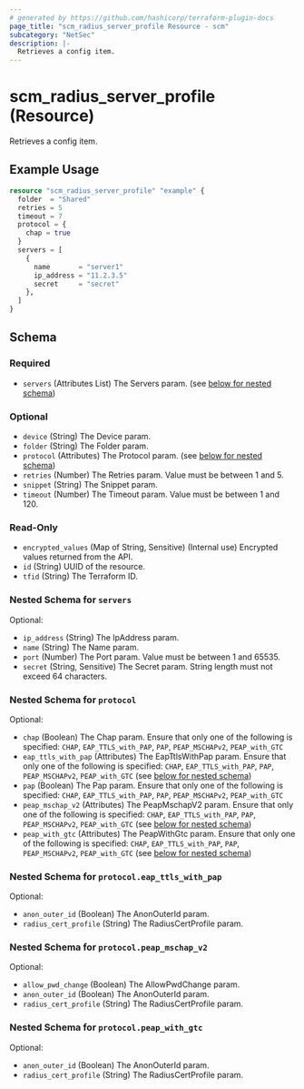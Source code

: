 ```yaml
---
# generated by https://github.com/hashicorp/terraform-plugin-docs
page_title: "scm_radius_server_profile Resource - scm"
subcategory: "NetSec"
description: |-
  Retrieves a config item.
---
```


# scm_radius_server_profile (Resource)

Retrieves a config item.

## Example Usage

```terraform
resource "scm_radius_server_profile" "example" {
  folder  = "Shared"
  retries = 5
  timeout = 7
  protocol = {
    chap = true
  }
  servers = [
    {
      name       = "server1"
      ip_address = "11.2.3.5"
      secret     = "secret"
    },
  ]
}
```

<!-- schema generated by tfplugindocs -->
## Schema

### Required

- `servers` (Attributes List) The Servers param. (see [below for nested schema](#nestedatt--servers))

### Optional

- `device` (String) The Device param.
- `folder` (String) The Folder param.
- `protocol` (Attributes) The Protocol param. (see [below for nested schema](#nestedatt--protocol))
- `retries` (Number) The Retries param. Value must be between 1 and 5.
- `snippet` (String) The Snippet param.
- `timeout` (Number) The Timeout param. Value must be between 1 and 120.

### Read-Only

- `encrypted_values` (Map of String, Sensitive) (Internal use) Encrypted values returned from the API.
- `id` (String) UUID of the resource.
- `tfid` (String) The Terraform ID.

<a id="nestedatt--servers"></a>
### Nested Schema for `servers`

Optional:

- `ip_address` (String) The IpAddress param.
- `name` (String) The Name param.
- `port` (Number) The Port param. Value must be between 1 and 65535.
- `secret` (String, Sensitive) The Secret param. String length must not exceed 64 characters.


<a id="nestedatt--protocol"></a>
### Nested Schema for `protocol`

Optional:

- `chap` (Boolean) The Chap param. Ensure that only one of the following is specified: `CHAP`, `EAP_TTLS_with_PAP`, `PAP`, `PEAP_MSCHAPv2`, `PEAP_with_GTC`
- `eap_ttls_with_pap` (Attributes) The EapTtlsWithPap param. Ensure that only one of the following is specified: `CHAP`, `EAP_TTLS_with_PAP`, `PAP`, `PEAP_MSCHAPv2`, `PEAP_with_GTC` (see [below for nested schema](#nestedatt--protocol--eap_ttls_with_pap))
- `pap` (Boolean) The Pap param. Ensure that only one of the following is specified: `CHAP`, `EAP_TTLS_with_PAP`, `PAP`, `PEAP_MSCHAPv2`, `PEAP_with_GTC`
- `peap_mschap_v2` (Attributes) The PeapMschapV2 param. Ensure that only one of the following is specified: `CHAP`, `EAP_TTLS_with_PAP`, `PAP`, `PEAP_MSCHAPv2`, `PEAP_with_GTC` (see [below for nested schema](#nestedatt--protocol--peap_mschap_v2))
- `peap_with_gtc` (Attributes) The PeapWithGtc param. Ensure that only one of the following is specified: `CHAP`, `EAP_TTLS_with_PAP`, `PAP`, `PEAP_MSCHAPv2`, `PEAP_with_GTC` (see [below for nested schema](#nestedatt--protocol--peap_with_gtc))

<a id="nestedatt--protocol--eap_ttls_with_pap"></a>
### Nested Schema for `protocol.eap_ttls_with_pap`

Optional:

- `anon_outer_id` (Boolean) The AnonOuterId param.
- `radius_cert_profile` (String) The RadiusCertProfile param.


<a id="nestedatt--protocol--peap_mschap_v2"></a>
### Nested Schema for `protocol.peap_mschap_v2`

Optional:

- `allow_pwd_change` (Boolean) The AllowPwdChange param.
- `anon_outer_id` (Boolean) The AnonOuterId param.
- `radius_cert_profile` (String) The RadiusCertProfile param.


<a id="nestedatt--protocol--peap_with_gtc"></a>
### Nested Schema for `protocol.peap_with_gtc`

Optional:

- `anon_outer_id` (Boolean) The AnonOuterId param.
- `radius_cert_profile` (String) The RadiusCertProfile param.
